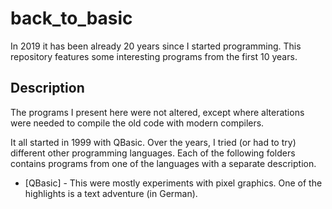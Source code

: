 # back_to_basic

In 2019 it has been already 20 years since I started programming. This repository features some interesting programs from the first 10 years.

## Description

The programs I present here were not altered, except where alterations were needed to compile the old code with modern compilers.

It all started in 1999 with QBasic. Over the years, I tried (or had to try) different other programming languages. Each of the following folders contains programs from one of the languages with a separate description.

* [QBasic] - This were mostly experiments with pixel graphics. One of the highlights is a text adventure (in German).
